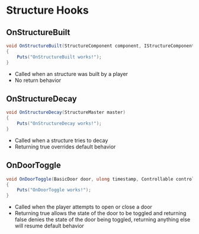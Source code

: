 # Structure Hooks

## OnStructureBuilt

``` csharp
void OnStructureBuilt(StructureComponent component, IStructureComponentItem item)
{
    Puts("OnStructureBuilt works!");
}
```

 * Called when an structure was built by a player
 * No return behavior

## OnStructureDecay

``` csharp
void OnStructureDecay(StructureMaster master)
{
    Puts("OnStructureDecay works!");
}
```

 * Called when a structure tries to decay
 * Returning true overrides default behavior

## OnDoorToggle

``` csharp
void OnDoorToggle(BasicDoor door, ulong timestamp, Controllable controllable)
{
    Puts("OnDoorToggle works!");
}
```

 * Called when the player attempts to open or close a door
 * Returning true allows the state of the door to be toggled and returning false denies the state of the door being toggled, returning anything else will resume default behavior
